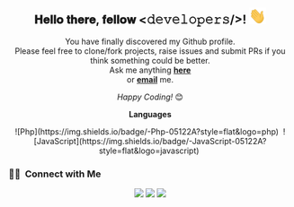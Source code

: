 <div align="center">
<h2> 𝐇𝐞𝐥𝐥𝐨 𝐭𝐡𝐞𝐫𝐞, 𝐟𝐞𝐥𝐥𝐨𝐰 <𝚍𝚎𝚟𝚎𝚕𝚘𝚙𝚎𝚛𝚜/>! <img src="https://github.com/ABSphreak/ABSphreak/blob/master/gifs/Hi.gif" width="30px"></h2>
</div>

<div align="center">

You have finally discovered my Github profile. <br>
Please feel free to clone/fork projects, raise issues and submit PRs if you think something could be better. <br>
Ask me anything <a href="https://github.com/DevElias/DevElias/issues/new"><b>here</b></a><br>
or <a href="mailto:eliasv.lima@yahoo.com.br"><b>email</b></a> me.

<i>Happy Coding!</i> 😊

</div>

<div align="center">
  <strong>Languages</strong>
</div>

<p align="center">
![Php](https://img.shields.io/badge/-Php-05122A?style=flat&logo=php)&nbsp;
![JavaScript](https://img.shields.io/badge/-JavaScript-05122A?style=flat&logo=javascript)&nbsp;
</p>

### 🤝🏻 &nbsp;Connect with Me

<p align="center">
<a href="https://www.linkedin.com/in/elias-lima-750a35155/"><img src="https://img.shields.io/badge/-Elias%20Lima-0077B5?style=flat&logo=Linkedin&logoColor=white"/></a>
<a href="mailto:eliasv.lima@yahoo.com.br"><img src="https://img.shields.io/badge/-eliasv.lima@yahoo.com.br-D14836?style=flat&logo=Gmail&logoColor=white"/></a>
<a href="https://www.facebook.com/elias.patricio.315"><img src="https://img.shields.io/badge/-Elias%20Lima-1877F2?style=flat&logo=Facebook&logoColor=white"/></a>
</p>


